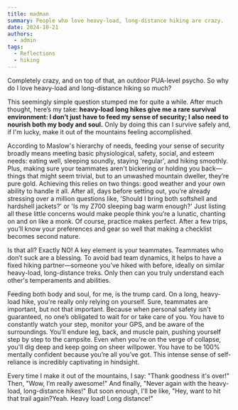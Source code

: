 ```yaml
---
title: madman
summary: People who love heavy-load, long-distance hiking are crazy.
date: 2024-10-21
authors:
  - admin
tags:
  - Reflections
  - hiking
---
```

Completely crazy, and on top of that, an outdoor PUA-level psycho. So why do I love heavy-load and long-distance hiking so much?

This seemingly simple question stumped me for quite a while. After much thought, here’s my take: **heavy-load long hikes give me a rare survival environment: I don’t just have to feed my sense of security; I also need to nourish both my body and soul.** Only by doing this can I survive safely and, if I'm lucky, make it out of the mountains feeling accomplished.

According to Maslow's hierarchy of needs, feeding your sense of security broadly means meeting basic physiological, safety, social, and esteem needs: eating well, sleeping soundly, staying 'regular', and hiking smoothly. Plus, making sure your teammates aren't bickering or holding you back—things that might seem trivial, but to an unwashed mountain dweller, they’re pure gold. Achieving this relies on two things: good weather and your own ability to handle it all. After all, days before setting out, you're already stressing over a million questions like, 'Should I bring both softshell and hardshell jackets?' or 'Is my Z700 sleeping bag warm enough?' Just listing all these little concerns would make people think you’re a lunatic, chanting on and on like a monk. Of course, practice makes perfect. After a few trips, you’ll know your preferences and gear so well that making a checklist becomes second nature.

Is that all? Exactly NO! A key element is your teammates. Teammates who don’t suck are a blessing. To avoid bad team dynamics, it helps to have a fixed hiking partner—someone you've hiked with before, ideally on similar heavy-load, long-distance treks. Only then can you truly understand each other's temperaments and abilities.

Feeding both body and soul, for me, is the trump card. On a long, heavy-load hike, you're really only relying on yourself. Sure, teammates are important, but not that important. Because when personal safety isn't guaranteed, no one’s obligated to wait for or take care of you. You have to constantly watch your step, monitor your GPS, and be aware of the surroundings. You’ll endure leg, back, and muscle pain, pushing yourself step by step to the campsite. Even when you're on the verge of collapse, you'll dig deep and keep going on sheer willpower. You have to be 100% mentally confident because you’re all you’ve got. This intense sense of self-reliance is incredibly captivating in hindsight.

Every time I make it out of the mountains, I say: "Thank goodness it's over!" Then, "Wow, I’m really awesome!" And finally, "Never again with the heavy-load, long-distance hikes!" But soon enough, I'll be like, "Hey, want to hit that trail again?Yeah. Heavy load! Long distance!"